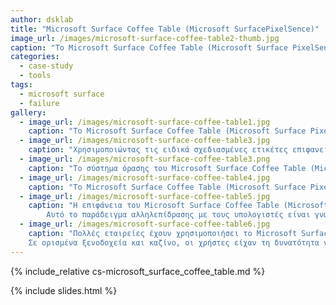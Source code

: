 ```yaml
---
author: dsklab
title: "Microsoft Surface Coffee Table (Microsoft SurfacePixelSence)"
image_url: /images/microsoft-surface-coffee-table2-thumb.jpg
caption: "Το Microsoft Surface Coffee Table (Microsoft Surface PixelSense) ήταν μια πρωτοποριακή συσκευή αλληλεπίδρασης με το χρήστη, που συνδύαζε τα πλεονεκτήματα μιας κοινής επιφάνειας τραπεζιού με τα πλεονεκτήματα του ψηφιακού κόσμου. Επρόκειτο για ένα διαδραστικό τραπέζι, που ως προϊόν απευθυνόταν κυρίως στις εμπορικές αγορές που επιδίωκαν να το χρησιμοποιήσουν σε δημόσιους χώρους, όπως καταστήματα, μπαρ, ξενοδοχεία, καζίνο, σημεία λιανικής πώλησης τόσο για ψυχαγωγικούς όσο και για πρακτικούς σκοπούς. Ως εκ τούτου, αυτό το έκανε εξαιρετικά σπάνιο και μη διαθέσιμο στους λιανικούς καταναλωτές. Εξάλλου ποιος κανονικός άνθρωπος θα ήθελε να ξοδέψει 10.000 $ για ένα τραπέζι."
categories:
  - case-study
  - tools
tags:
  - microsoft surface
  - failure
gallery:
  - image_url: /images/microsoft-surface-coffee-table1.jpg
    caption: "Το Microsoft Surface Coffee Table (Microsoft Surface PixelSense) είναι μια πλατφόρμα υπολογιστικής επιφάνειας που ανταποκρίνεται στις φυσικές χειρονομίες και τα αντικείμενα του πραγματικού κόσμου. Διαθέτει διεπαφή χρήστη 360 μοιρών, ανακλαστική επιφάνεια 30 ιντσών (76 εκ.) με προβολέα XGA DLP κάτω από την επιφάνεια που προβάλλει μια εικόνα στην κάτω πλευρά της, ενώ πέντε κάμερες στο περίβλημα της μηχανής αντανακλούν το υπέρυθρο φως από αντικείμενα και ανθρώπινα τα δάχτυλα στην επιφάνεια.Οι οπτικές δυνατότητες των φωτογραφικών μηχανών επιτρέπουν στο προϊόν να συλλαμβάνει μέσω IR μια εικόνα των αντικειμένων που τοποθετούνται κοντά στην οθόνη, με ρυθμό περίπου 60 φορές το δευτερόλεπτο."
  - image_url: /images/microsoft-surface-coffee-table3.jpg
    caption: "Χρησιμοποιώντας τις ειδικά σχεδιασμένες ετικέτες επιφανειών "στυλ" σε αντικείμενα, το Microsoft Surface Coffee Table (Microsoft Surface PixelSense) μπορεί να προσφέρει μια ποικιλία χαρακτηριστικών, για παράδειγμα προσφέροντας αυτόματα πρόσθετες επιλογές κρασιού προσαρμοσμένες στο δείπνο που καταναλώνεται ανάλογα με τον τύπο οίνου που έχει οριστεί στην επιφάνεια ή σε συνδυασμό με έναν κωδικό πρόσβασης, προσφέροντας ταυτότητα χρήστη."
  - image_url: /images/microsoft-surface-coffee-table3.png
    caption: "Το σύστημα όρασης του Microsoft Surface Coffee Table (Microsoft Surface PixelSense) μπορεί να δει τι συμβαίνει στην επιφάνεια εργασίας. Αυτό επιτρέπει τη χρήση όλων των φυσικών διεπαφών χρήστη τόσο με αντικείμενα καθημερινής όσο και αντικειμένων ειδικά κατασκευασμένα για να δουλεύουν με την επιφάνεια."
  - image_url: /images/microsoft-surface-coffee-table4.jpg
    caption: "Το Microsoft Surface Coffee Table (Microsoft Surface PixelSense) διατηρεί όλες τις φυσικές ιδιότητες και τα πλεονεκτήματα ενός κανονικού τραπεζιού. Η επιφάνεια του είναι ιδιαίτερα ανθεκτική, ώστε οι χρήστες να το χρησιμοποιούν ως κανονικό τραπέζι χωρίς το φόβο ότι πρόκειται να καταστρέψουν τη συσκευή."
  - image_url: /images/microsoft-surface-coffee-table5.jpg
    caption: "Η επιφάνεια του Microsoft Surface Coffee Table (Microsoft Surface PixelSense) είναι ικανή στην αναγνώριση αντικειμένων, στην αναγνώριση και παρακολούθηση προσανατολισμού αντικειμένων - δακτύλων και είναι multi-touch για πολλαπλούς χρήστες, οι οποίοι μπορούν να αλληλεπιδρούν με το μηχάνημα αγγίζοντας ή σύροντας τα άκρα των δακτύλων τους και αντικείμενα όπως πινέλα στην οθόνη ή τοποθετώντας και μετακινώντας τοποθετημένα αντικείμενα. 
        Αυτό το παράδειγμα αλληλεπίδρασης με τους υπολογιστές είναι γνωστό ως φυσικό περιβάλλον εργασίας χρήστη (NUI)."  
  - image_url: /images/microsoft-surface-coffee-table6.jpg
    caption: "Πολλές εταιρείες έχουν χρησιμοποιήσει το Microsoft Surface Coffee Table (Microsoft Surface PixelSense) σε ξενοδοχεία, εστιατόρια και καταστήματα λιανικής πώλησης για δραστηριότητες όπως, η επιλογή γευμάτων σε εστιατόρια, ο προγραμματισμός διακοπών, η πληρωμή υπηρεσιών και προϊόντων για μουσική, βιβλία και άλλες παροχές με τους χρήστες να πρέπει απλά να ρίξουν μια πιστωτική κάρτα στην επιφάνεια του τραπεζιού. 
    Σε ορισμένα ξενοδοχεία και καζίνο, οι χρήστες είχαν τη δυνατότητα να χρησιμοποιήσουν λειτουργίες, όπως η προβολή βίντεο παρακολούθησης, η προβολή χαρτών, η παραγγελία ποτών, η συμμετοχή σε παιχνίδια αλλά και η συνομιλία και το φλερτ με ανθρώπους μεταξύ διαφορετικών επιφανειών."  
---
```


{% include_relative cs-microsoft_surface_coffee_table.md %}

{% include slides.html %}
